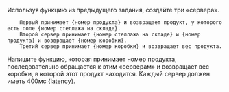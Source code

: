 Используя функцию из предыдущего задания, создайте три «сервера».

        Первый принимает {номер продукта} и возвращает продукт, у которого есть поле {номер стеллажа на складе}.
        Второй сервер принимает {номер стеллажа на складе} и {номер продукта} и возвращает {номер коробки}.
        Третий сервер принимает {номер коробки} и возвращает вес продукта.

Напишите функцию, которая принимает номер продукта, последовательно обращается к этим «серверам» и возвращает вес коробки, в которой этот продукт находится. Каждый сервер должен иметь 400мс {latency}.
